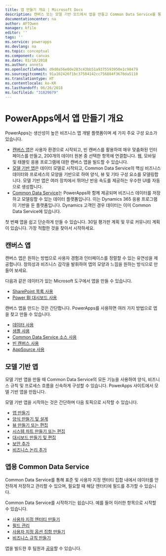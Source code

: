 ```yaml
---
title: 앱 만들기 개요 | Microsoft Docs
description: 캔버스 또는 모델 기반 모드에서 앱을 만들고 Common Data Service를 통합하는 방법에 대한 개요
documentationcenter: na
author: AFTOwen
manager: kfile
editor: ''
tags: ''
ms.service: powerapps
ms.devlang: na
ms.topic: conceptual
ms.component: canvas
ms.date: 03/18/2018
ms.author: anneta
ms.openlocfilehash: d9d0a56e0de283c43bb51a9375593950e1c98479
ms.sourcegitcommit: 91a102426f1bc37504142cc756884f3670da5110
ms.translationtype: HT
ms.contentlocale: ko-KR
ms.lasthandoff: 06/26/2018
ms.locfileid: "31829679"
---
```

# <a name="overview-of-creating-apps-in-powerapps"></a>PowerApps에서 앱 만들기 개요
PowerApps는 생산성이 높은 비즈니스 앱 개발 플랫폼이며 세 가지 주요 구성 요소가 있습니다.

- [캔버스 앱](canvas-apps/getting-started.md)은 사용자 환경으로 시작되고, 빈 캔버스를 활용하여 매우 맞춤화된 인터페이스를 만들고, 200개의 데이터 원본 중 선택한 항목에 연결합니다. 웹, 모바일 및 태블릿 응용 프로그램에 대한 캔버스 앱을 빌드할 수 있습니다.
- [모델 기반 앱](model-driven-apps/model-driven-app-overview.md)은 데이터 모델로 시작되고, Common Data Service의 핵심 비즈니스 데이터와 프로세스의 모양을 기반으로 하여 양식, 뷰 및 기타 구성 요소를 모델링합니다. 모델 기반 앱은 여러 장치에서 뛰어난 반응 속도를 제공하는 우수한 UI를 자동으로 생성합니다.
- [Common Data Service](common-data-service/data-platform-intro.md)는 PowerApps와 함께 제공되며 비즈니스 데이터를 저장하고 모델링할 수 있는 데이터 플랫폼입니다. 이는 Dynamics 365 응용 프로그램이 기반을 둔 플랫폼입니다. Dynamics 고객인 경우 데이터는 이미 Common Data Service에 있습니다.

첫 번째 앱을 쉽고 단순하게 만들 수 있습니다. 30일 평가판 계획 및 무료 커뮤니티 계획이 있습니다. 가장 적합한 것을 찾아서 시작하세요.

## <a name="canvas-apps"></a>캔버스 앱
캔버스 앱은 원하는 방법으로 사용자 경험과 인터페이스를 정렬할 수 있는 유연성을 제공합니다. 창의성과 비즈니스 감각을 발휘하여 앱의 모양과 느낌을 원하는 방식으로 만들어 보세요.

다음과 같은 데이터가 있는 Microsoft 도구에서 앱을 만들 수 있습니다.

- [SharePoint 목록 사용](canvas-apps/generate-app-from-sharepoint-list-interface.md)
- [Power BI 대시보드 사용](canvas-apps/embed-powerapps-powerbi.md)

캔버스 앱을 만드는 것은 간단합니다. PowerApps를 사용하면 여러 가지 방법으로 앱을 찾고 만들 수 있습니다. 

- [데이터 사용](canvas-apps/app-from-sharepoint.md)
- [샘플 사용](canvas-apps/open-and-run-a-sample-app.md)
- [Common Data Service 소스 사용](canvas-apps/data-platform-create-app.md)
- [빈 캔버스 사용](canvas-apps/data-platform-create-app-scratch.md)
- [AppSource 사용](../user/app-source.md)

## <a name="model-driven-apps"></a>모델 기반 앱
모델 기반 앱을 만들 때 Common Data Service의 모든 기능을 사용하여 양식, 비즈니스 규칙 및 프로세스 흐름을 신속하게 구성할 수 있습니다. PowerApps 사이트에서 모델 기반 앱을 만듭니다.

모델 기반 앱을 시작하는 것은 간단하며 다음 토픽으로 시작할 수 있습니다.

- [앱 만들기](https://docs.microsoft.com/en-us/dynamics365/customer-engagement/customize/create-edit-app)
- [양식 만들기 및 설계](https://docs.microsoft.com/dynamics365/customer-engagement/customize/create-design-forms)
- [뷰 만들기 또는 편집](https://docs.microsoft.com/dynamics365/customer-engagement/customize/create-edit-views)
- [시스템 차트 만들기 또는 편집](https://docs.microsoft.com/dynamics365/customer-engagement/customize/create-edit-system-chart)
- [대시보드 만들기 및 편집](https://docs.microsoft.com/dynamics365/customer-engagement/customize/create-edit-dashboards)
- [보안 추가](https://docs.microsoft.com/dynamics365/customer-engagement/customize/manage-access-apps-security-roles)
- [비즈니스 논리 추가](https://docs.microsoft.com/dynamics365/customer-engagement/customize/guide-staff-through-common-tasks-processes)

## <a name="common-data-service-for-apps"></a>앱용 Common Data Service
Common Data Service를 통해 표준 및 사용자 지정 엔터티 집합 내에서 데이터를 안전하게 저장하고 관리할 수 있으며, 필요할 때 해당 엔터티에 필드를 추가할 수 있습니다.

Common Data Service를 시작하기는 쉽습니다. 예를 들어 이러한 항목으로 시작할 수 있습니다.
- [사용자 지정 엔터티 만들기](common-data-service/data-platform-create-entity.md)
- [필드 관리](common-data-service/data-platform-manage-fields.md)
- [사용자 지정 옵션 집합 만들기](common-data-service/custom-picklists.md)
- [비즈니스 규칙 만들기](https://docs.microsoft.com/dynamics365/customer-engagement/customize/create-business-rules-recommendations-apply-logic-form)

앱을 빌드한 후 팀원과 [공유](canvas-apps/share-app.md)할 수 있습니다.




